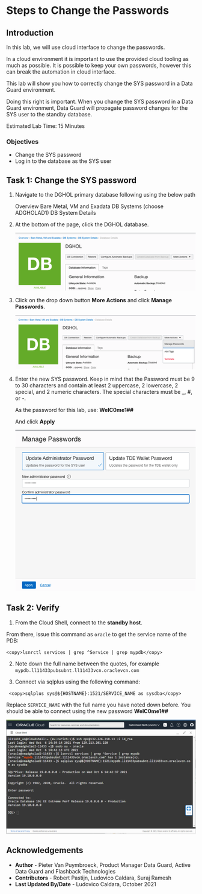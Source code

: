 # Steps to Change the Passwords

## Introduction

In this lab, we will use cloud interface to change the passwords.

In a cloud environment it is important to use the provided cloud tooling as much as possible. It is possible to keep your own passwords, however this can break the automation in cloud interface.

This lab will show you how to correctly change the SYS password in a Data Guard environment.

Doing this right is important. When you change the SYS password in a Data Guard environment, Data Guard will propagate password changes for the SYS user to the standby database.

Estimated Lab Time: 15 Minutes

### Objectives
- Change the SYS password
- Log in to the database as the SYS user

## Task 1: Change the SYS password

1. Navigate to the DGHOL primary database following using the below path

    Overview
    Bare Metal, VM and Exadata
    DB Systems (choose ADGHOLAD1)
    DB System Details

2. At the bottom of the page, click the DGHOL database.

    ![](./images/sys-01.png)

3. Click on the drop down button **More Actions** and click **Manage Passwords**.

    ![](./images/sys-02.png)

4. Enter the new SYS password. Keep in mind that the Password must be 9 to 30 characters and contain at least 2 uppercase, 2 lowercase, 2 special, and 2 numeric characters. The special characters must be _, #, or -.

    As the password for this lab, use: **WelC0me1##**

    And click **Apply**

    ![](./images/sys-03.png)

## Task 2: Verify

1. From the Cloud Shell, connect to the **standby host**.

  From there, issue this command as `oracle` to get the service name of the PDB:
  ````
  <copy>lsnrctl services | grep ^Service | grep mypdb</copy>
  ````
2.  Note down the full name between the quotes, for example `mypdb.ll11433pubsubnt.ll11433vcn.oraclevcn.com`

3. Connect via sqlplus using the following command:
 ````
  <copy>sqlplus sys@${HOSTNAME}:1521/SERVICE_NAME as sysdba</copy>
 ````
 Replace `SERVICE_NAME` with the full name you have noted down before.
 You should be able to connect using the new password  **WelC0me1##**

![](./images/standby-password.png)


## Acknowledgements

- **Author** - Pieter Van Puymbroeck, Product Manager Data Guard, Active Data Guard and Flashback Technologies
- **Contributors** - Robert Pastijn, Ludovico Caldara, Suraj Ramesh
- **Last Updated By/Date** -  Ludovico Caldara, October 2021
